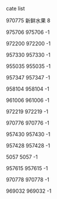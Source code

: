 cate list

970775 新鲜水果 8

975706 975706 -1

972200 972200 -1

957330 957330 -1

955035 955035 -1

957347 957347 -1

958104 958104 -1

961006 961006 -1

972219 972219 -1

970776 970776 -1

957430 957430 -1

957428 957428 -1

5057 5057 -1

957615 957615 -1

970778 970778 -1

969032 969032 -1

